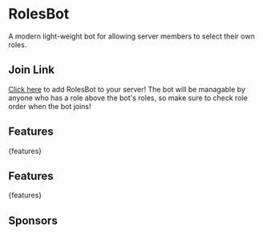 # RolesBot
A modern light-weight bot for allowing server members to select their own roles.

## Join Link
[Click here](https://discord.com/api/oauth2/authorize?client_id=962118195299356722&permissions=2415921152&scope=bot%20applications.commands) to add RolesBot to your server! The bot will be managable by anyone who has a role above the bot's roles, so make sure to check role order when the bot joins!

## Features
{features}

## Features
{features}

## Sponsors
<!-- sponsors --><!-- sponsors -->
